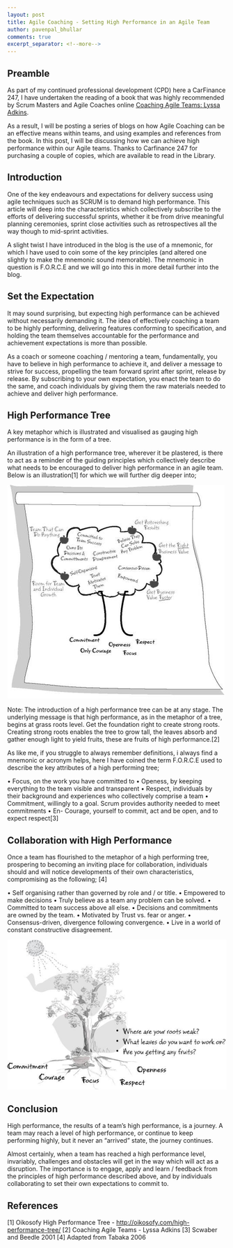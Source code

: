 ```yaml
---
layout: post
title: Agile Coaching - Setting High Performance in an Agile Team
author: pavenpal_bhullar
comments: true
excerpt_separator: <!--more-->
---
```


## Preamble
As part of my continued professional development (CPD) here a CarFinance 247, I have undertaken the reading of a book that was highly recommended by Scrum Masters and Agile Coaches online  [Coaching Agile Teams: Lyssa Adkins](https://www.amazon.co.uk/Coaching-Agile-Teams-ScrumMasters-Addison-Wesley/dp/0321637704/ref=sr_1_1?ie=UTF8&qid=1533026371&sr=8-1&keywords=coaching+agile+teams). 

As a result, I will be posting a series of blogs on how Agile Coaching can be an effective means within teams, and using examples and references from the book. In this post, I will be discussing how we can achieve high performance within our Agile teams. Thanks to Carfinance 247 for purchasing a couple of copies, which are available to read in the Library.
<!--more-->

## Introduction
One of the key endeavours and expectations for delivery success using agile techniques such as SCRUM is to demand high performance. This article will deep into the characteristics which collectively subscribe to the efforts of delivering successful sprints, whether it be from drive meaningful planning ceremonies, sprint close activities such as retrospectives all the way though to mid-sprint activities.

A slight twist I have introduced in the blog is the use of a mnemonic, for which I have used to coin some of the key principles (and altered one slightly to make the mnemonic sound memorable). The mnemonic in question is F.O.R.C.E and we will go into this in more detail further into the blog.



## Set the Expectation


It may sound surprising, but expecting high performance can be achieved without necessarily demanding it. The idea of effectively coaching a team to be highly performing, delivering features conforming to specification, and holding the team themselves accountable for the performance and achievement expectations is more than possible.

As a coach or someone coaching / mentoring a team, fundamentally, you have to believe in high performance to achieve it, and deliver a message to strive for success, propelling the team forward sprint after sprint, release by release. By subscribing to your own expectation, you enact the team to do the same, and coach individuals by giving them the raw materials needed to achieve and deliver high performance.


## High Performance Tree

A key metaphor which is illustrated and visualised as gauging high performance is in the form of a tree.

An illustration of a high performance tree, wherever it be plastered, is there to act as a reminder of the guiding principles which collectively describe what needs to be encouraged to deliver high performance in an agile team. Below is an illustration[1] for which we will further dig deeper into;

![High_Performance_Tree](../images/high_performance_tree.jpg)

Note: The introduction of a high performance tree can be at any stage. The underlying message is that high performance, as in the metaphor of a tree, begins at grass roots level. Get the foundation right to create strong roots. Creating strong roots enables the tree to grow tall, the leaves absorb and gather enough light to yield fruits, these are fruits of high performance.[2]

As like me, if you struggle to always remember definitions, i always find a mnemonic or acronym helps, here I have coined the term F.O.R.C.E used to describe the key attributes of a high performing tree;

•	Focus,  on the work you have committed to
•	Openess, by keeping everything to the team visible and transparent 
•	Respect, individuals by their background and experiences who collectively comprise a team
•	Commitment, willingly to a goal. Scrum provides authority needed to meet commitments
•	En- Courage, yourself to commit, act and be open, and to expect respect[3]


## Collaboration with High Performance
Once a team has flourished to the metaphor of a high performing tree, prospering to becoming an inviting place for collaboration, individuals should and will notice developments of their own characteristics, compromising as the following; [4]

•	Self organising rather than governed by role and / or title.
•	Empowered to make decisions
•	Truly believe as a team any problem can be solved.
•	Committed to team success above all else.
•	Decisions and commitments are owned by the team.
•	Motivated by Trust vs. fear or anger.
•	Consensus-driven, divergence following convergence.
•	Live in a world of constant constructive disagreement.

![Continued High_Performance_Tree](../images/continued_high_performance_tree.jpg)


## Conclusion
High performance, the results of a team’s high performance, is a journey. A team may reach a level of high performance, or continue to keep performing highly, but it never an “arrived” state, the journey continues.

Almost certainly, when a team has reached a high performance level, invariably, challenges and obstacles will get in the way which will act as a disruption. The importance is to engage, apply and learn / feedback from the principles of high performance described above, and by individuals collaborating to set their own expectations to commit to.

## References
[1] Oikosofy High Performance Tree -  http://oikosofy.com/high-performance-tree/ 
[2] Coaching Agile Teams - Lyssa Adkins
[3] Scwaber and Beedle 2001
[4] Adapted from Tabaka 2006